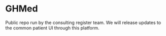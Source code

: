 # GHMed
Public repo run by the consulting register team. We will release updates to the common patient UI through this platform. 
